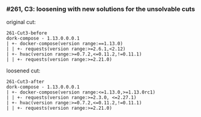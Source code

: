 ### #261, C3: loosening with new solutions for the unsolvable cuts
original cut:

```
261-Cut3-before
dork-compose - 1.13.0.0.0.1
| +- docker-compose(version range:==1.13.0)
| | +- requests(version range:>=2.6.1,<2.12)
| +- hvac(version range:>=0.7.2,<=0.11.2,!=0.11.1)
| | +- requests(version range:>=2.21.0)
```




loosened cut:
```
261-Cut3-after
dork-compose - 1.13.0.0.0.1
| +- docker-compose(version range:<=1.13.0,>=1.13.0rc1) 
| | +- requests(version range:>=2.3.0, <=2.27.1) 
| +- hvac(version range:>=0.7.2,<=0.11.2,!=0.11.1)
| | +- requests(version range:>=2.21.0)
```




